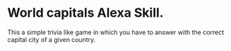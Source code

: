 # World capitals Alexa Skill.

This a simple trivia like game in which you have to answer with the correct capital city of a given country.

